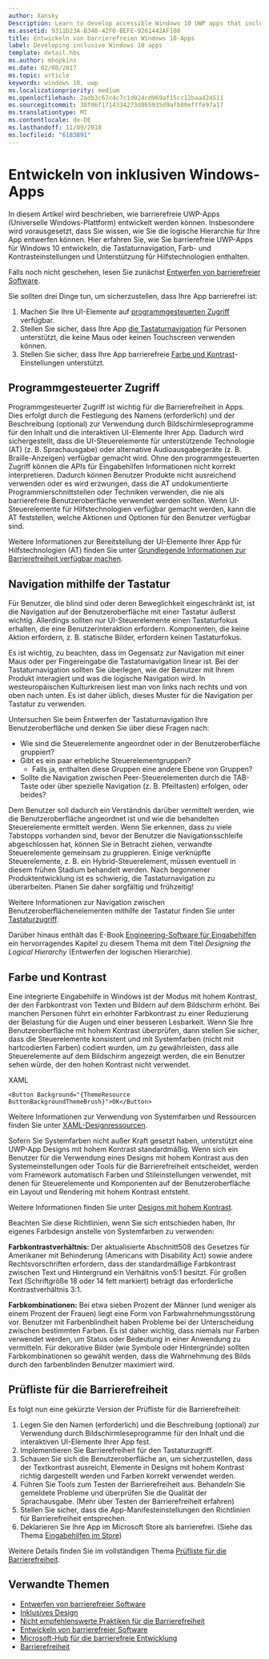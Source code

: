```yaml
---
author: Xansky
Description: Learn to develop accessible Windows 10 UWP apps that include keyboard navigation, color and contrast settings, and support for assistive technologies.
ms.assetid: 9311D23A-B340-42F0-BEFE-9261442AF108
title: Entwickeln von barrierefreien Windows 10-Apps
label: Developing inclusive Windows 10 apps
template: detail.hbs
ms.author: mhopkins
ms.date: 02/08/2017
ms.topic: article
keywords: windows 10, uwp
ms.localizationpriority: medium
ms.openlocfilehash: 2adb3c67c4c7c1d024cd969af15cc12baa424511
ms.sourcegitcommit: 38f06f1714334273d865935d9afb80efffe97a17
ms.translationtype: MT
ms.contentlocale: de-DE
ms.lasthandoff: 11/09/2018
ms.locfileid: "6183891"
---
```

# <a name="developing-inclusive-windows-apps"></a>Entwickeln von inklusiven Windows-Apps  

In diesem Artikel wird beschrieben, wie barrierefreie UWP-Apps (Universelle Windows-Plattform) entwickelt werden können. Insbesondere wird vorausgesetzt, dass Sie wissen, wie Sie die logische Hierarchie für Ihre App entwerfen können. Hier erfahren Sie, wie Sie barrierefreie UWP-Apps für Windows 10 entwickeln, die Tastaturnavigation, Farb- und Kontrasteinstellungen und Unterstützung für Hilfstechnologien enthalten.

Falls noch nicht geschehen, lesen Sie zunächst [Entwerfen von barrierefreier Software](designing-inclusive-software.md).

Sie sollten drei Dinge tun, um sicherzustellen, dass Ihre App barrierefrei ist:

1. Machen Sie Ihre UI-Elemente auf [programmgesteuerten Zugriff](#programmatic-access) verfügbar.
2. Stellen Sie sicher, dass Ihre App [die Tastaturnavigation](#keyboard-navigation) für Personen unterstützt, die keine Maus oder keinen Touchscreen verwenden können.
3. Stellen Sie sicher, dass Ihre App barrierefreie [Farbe und Kontrast](#color-and-contrast)-Einstellungen unterstützt.

## <a name="programmatic-access"></a>Programmgesteuerter Zugriff  
Programmgesteuerter Zugriff ist wichtig für die Barrierefreiheit in Apps. Dies erfolgt durch die Festlegung des Namens (erforderlich) und der Beschreibung (optional) zur Verwendung durch Bildschirmleseprogramme für den Inhalt und die interaktiven UI-Elemente Ihrer App. Dadurch wird sichergestellt, dass die UI-Steuerelemente für unterstützende Technologie (AT) (z. B. Sprachausgabe) oder alternative Audioausgabegeräte (z. B. Braille-Anzeigen) verfügbar gemacht wird. Ohne den programmgesteuerten Zugriff können die APIs für Eingabehilfen Informationen nicht korrekt interpretieren. Dadurch können Benutzer Produkte nicht ausreichend verwenden oder es wird erzwungen, dass die AT undokumentierte Programmierschnittstellen oder Techniken verwenden, die nie als barrierefreie Benutzeroberfläche verwendet werden sollten. Wenn UI-Steuerelemente für Hilfstechnologien verfügbar gemacht werden, kann die AT feststellen, welche Aktionen und Optionen für den Benutzer verfügbar sind.  

Weitere Informationen zur Bereitstellung der UI-Elemente Ihrer App für Hilfstechnologien (AT) finden Sie unter [Grundlegende Informationen zur Barrierefreiheit verfügbar machen](basic-accessibility-information.md).

## <a name="keyboard-navigation"></a>Navigation mithilfe der Tastatur  
Für Benutzer, die blind sind oder deren Beweglichkeit eingeschränkt ist, ist die Navigation auf der Benutzeroberfläche mit einer Tastatur äußerst wichtig. Allerdings sollten nur UI-Steuerelemente einen Tastaturfokus erhalten, die eine Benutzerinteraktion erfordern. Komponenten, die keine Aktion erfordern, z. B. statische Bilder, erfordern keinen Tastaturfokus.  

Es ist wichtig, zu beachten, dass im Gegensatz zur Navigation mit einer Maus oder per Fingereingabe die Tastaturnavigation linear ist. Bei der Tastaturnavigation sollten Sie überlegen, wie der Benutzer mit Ihrem Produkt interagiert und was die logische Navigation wird. In westeuropäischen Kulturkreisen liest man von links nach rechts und von oben nach unten. Es ist daher üblich, dieses Muster für die Navigation per Tastatur zu verwenden.  

Untersuchen Sie beim Entwerfen der Tastaturnavigation Ihre Benutzeroberfläche und denken Sie über diese Fragen nach:
* Wie sind die Steuerelemente angeordnet oder in der Benutzeroberfläche gruppiert?
* Gibt es ein paar erhebliche Steuerelementgruppen?
    * Falls ja, enthalten diese Gruppen eine andere Ebene von Gruppen?
*   Sollte die Navigation zwischen Peer-Steuerelementen durch die TAB-Taste oder über spezielle Navigation (z. B. Pfeiltasten) erfolgen, oder beides?

Dem Benutzer soll dadurch ein Verständnis darüber vermittelt werden, wie die Benutzeroberfläche angeordnet ist und wie die behandelten Steuerelemente ermittelt werden. Wenn Sie erkennen, dass zu viele Tabstopps vorhanden sind, bevor der Benutzer die Navigationsschleife abgeschlossen hat, können Sie in Betracht ziehen, verwandte Steuerelemente gemeinsam zu gruppieren. Einige verknüpfte Steuerelemente, z. B. ein Hybrid-Steuerelement, müssen eventuell in diesem frühen Stadium behandelt werden. Nach begonnener Produktentwicklung ist es schwierig, die Tastaturnavigation zu überarbeiten. Planen Sie daher sorgfältig und frühzeitig!  

Weitere Informationen zur Navigation zwischen Benutzeroberflächenelementen mithilfe der Tastatur finden Sie unter [Tastaturzugriff](keyboard-accessibility.md).  

Darüber hinaus enthält das E-Book [Engineering-Software für Eingabehilfen](https://www.microsoft.com/download/details.aspx?id=19262) ein hervorragendes Kapitel zu diesem Thema mit dem Titel _Designing the Logical Hierarchy_ (Entwerfen der logischen Hierarchie).

## <a name="color-and-contrast"></a>Farbe und Kontrast  
Eine integrierte Eingabehilfe in Windows ist der Modus mit hohem Kontrast, der den Farbkontrast von Texten und Bildern auf dem Bildschirm erhöht. Bei manchen Personen führt ein erhöhter Farbkontrast zu einer Reduzierung der Belastung für die Augen und einer besseren Lesbarkeit. Wenn Sie Ihre Benutzeroberfläche mit hohem Kontrast überprüfen, dann stellen Sie sicher, dass die Steuerelemente konsistent und mit Systemfarben (nicht mit hartcodierten Farben) codiert wurden, um zu gewährleisten, dass alle Steuerelemente auf dem Bildschirm angezeigt werden, die ein Benutzer sehen würde, der den hohen Kontrast nicht verwendet.  

XAML
```xaml
<Button Background="{ThemeResource ButtonBackgroundThemeBrush}">OK</Button>
```
Weitere Informationen zur Verwendung von Systemfarben und Ressourcen finden Sie unter [XAML-Designressourcen](../controls-and-patterns/xaml-theme-resources.md).

Sofern Sie Systemfarben nicht außer Kraft gesetzt haben, unterstützt eine UWP-App Designs mit hohem Kontrast standardmäßig. Wenn sich ein Benutzer für die Verwendung eines Designs mit hohem Kontrast aus den Systemeinstellungen oder Tools für die Barrierefreiheit entscheidet, werden vom Framework automatisch Farben und Stileinstellungen verwendet, mit denen für Steuerelemente und Komponenten auf der Benutzeroberfläche ein Layout und Rendering mit hohem Kontrast entsteht.   

Weitere Informationen finden Sie unter [Designs mit hohem Kontrast](high-contrast-themes.md).  

Beachten Sie diese Richtlinien, wenn Sie sich entschieden haben, Ihr eigenes Farbdesign anstelle von Systemfarben zu verwenden:  

**Farbkontrastverhältnis:** Der aktualisierte Abschnitt508 des Gesetzes für Amerikaner mit Behinderung (Americans with Disability Act) sowie andere Rechtsvorschriften erfordern, dass der standardmäßige Farbkontrast zwischen Text und Hintergrund ein Verhältnis von5:1 besitzt. Für großen Text (Schriftgröße 18 oder 14 fett markiert) beträgt das erforderliche Kontrastverhältnis 3:1.  

**Farbkombinationen:** Bei etwa sieben Prozent der Männer (und weniger als einem Prozent der Frauen) liegt eine Form von Farbwahrnehmungsstörung vor. Benutzer mit Farbenblindheit haben Probleme bei der Unterscheidung zwischen bestimmten Farben. Es ist daher wichtig, dass niemals nur Farben verwendet werden, um Status oder Bedeutung in einer Anwendung zu vermitteln. Für dekorative Bilder (wie Symbole oder Hintergründe) sollten Farbkombinationen so gewählt werden, dass die Wahrnehmung des Bilds durch den farbenblinden Benutzer maximiert wird.  

## <a name="accessibility-checklist"></a>Prüfliste für die Barrierefreiheit  
Es folgt nun eine gekürzte Version der Prüfliste für die Barrierefreiheit:

1. Legen Sie den Namen (erforderlich) und die Beschreibung (optional) zur Verwendung durch Bildschirmleseprogramme für den Inhalt und die interaktiven UI-Elemente Ihrer App fest.
2. Implementieren Sie Barrierefreiheit für den Tastaturzugriff.
3. Schauen Sie sich die Benutzeroberfläche an, um sicherzustellen, dass der Textkontrast ausreicht, Elemente in Designs mit hohem Kontrast richtig dargestellt werden und Farben korrekt verwendet werden.
4. Führen Sie Tools zum Testen der Barrierefreiheit aus. Behandeln Sie gemeldete Probleme und überprüfen Sie die Qualität der Sprachausgabe. (Mehr über Testen der Barrierefreiheit erfahren)
5. Stellen Sie sicher, dass die App-Manifesteinstellungen den Richtlinien für Barrierefreiheit entsprechen.
6. Deklarieren Sie Ihre App im Microsoft Store als barrierefrei. (Siehe das Thema [Eingabehilfen im Store](accessibility-in-the-store.md))

Weitere Details finden Sie im vollständigen Thema [Prüfliste für die Barrierefreiheit](accessibility-checklist.md).

## <a name="related-topics"></a>Verwandte Themen  
* [Entwerfen von barrierefreier Software](designing-inclusive-software.md)  
* [Inklusives Design](http://design.microsoft.com/inclusive)
* [Nicht empfehlenswerte Praktiken für die Barrierefreiheit](practices-to-avoid.md)
* [Entwickeln von barrierefreier Software](https://www.microsoft.com/download/details.aspx?id=19262)
* [Microsoft-Hub für die barrierefreie Entwicklung](https://msdn.microsoft.com/enable)
* [Barrierefreiheit](accessibility.md)
